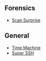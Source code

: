 ## Forensics
- [Scan Surprise](Forensics/scan-surprise.md)
  
## General
- [Time Machine](General/time-machine.md)
- [Super SSH](General/super-ssh.md)

